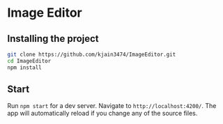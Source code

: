# Image Editor

## Installing the project

```bash
git clone https://github.com/kjain3474/ImageEditor.git
cd ImageEditor
npm install
```
## Start

Run `npm start` for a dev server. Navigate to `http://localhost:4200/`. The app will automatically reload if you change any of the source files.
